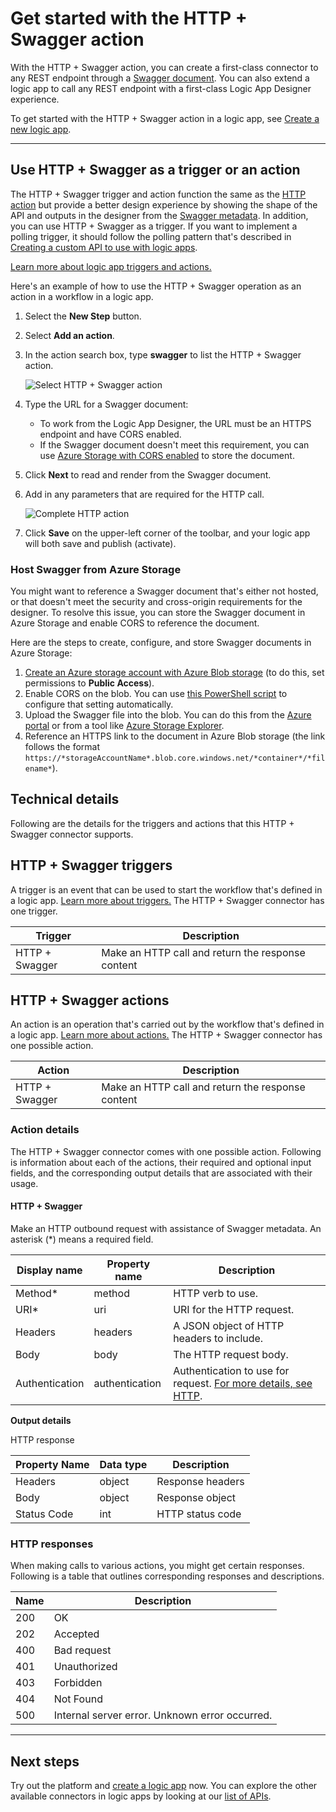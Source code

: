 
<properties
	pageTitle="Add the HTTP + Swagger action in Logic apps | Microsoft Azure"
	description="Overview of the HTTP + Swagger action and operations"
	services=""
	documentationCenter=""
	authors="jeffhollan"
	manager="erikre"
	editor=""
	tags="connectors"/>

<tags
   ms.service="app-service-logic"
   ms.devlang="na"
   ms.topic="article"
   ms.tgt_pltfrm="na"
   ms.workload="na"
   ms.date="07/18/2016"
   ms.author="jehollan"/>

# Get started with the HTTP + Swagger action

With the HTTP + Swagger action, you can create a first-class connector to any REST endpoint through a [Swagger document](https://swagger.io). You can also extend a logic app to call any REST endpoint with a first-class Logic App Designer experience.

To get started with the HTTP + Swagger action in a logic app, see [Create a new logic app](../app-service-logic/app-service-logic-create-a-logic-app.md).

---

## Use HTTP + Swagger as a trigger or an action

The HTTP + Swagger trigger and action function the same as the [HTTP action](connectors-native-http.md) but provide a better design experience by showing the shape of the API and outputs in the designer from the [Swagger metadata](https://swagger.io). In addition, you can use HTTP + Swagger as a trigger. If you want to implement a polling trigger, it should follow the polling pattern that's described in [Creating a custom API to use with logic apps](../app-service-logic/app-service-logic-create-api-app.md#polling-triggers).

[Learn more about logic app triggers and actions.](connectors-overview.md)

Here's an example of how to use the HTTP + Swagger operation as an action in a workflow in a logic app.

1. Select the **New Step** button.
2. Select **Add an action**.
3. In the action search box, type **swagger** to list the HTTP + Swagger action.

	![Select HTTP + Swagger action](./media/connectors-native-http-swagger/using-action-1.png)

4. Type the URL for a Swagger document:
	- To work from the Logic App Designer, the URL must be an HTTPS endpoint and have CORS enabled.
	- If the Swagger document doesn't meet this requirement, you can use [Azure Storage with CORS enabled](#hosting-swagger-from-storage) to store the document.
5. Click **Next** to read and render from the Swagger document.
6. Add in any parameters that are required for the HTTP call.

	![Complete HTTP action](./media/connectors-native-http-swagger/using-action-2.png)

1. Click **Save** on the upper-left corner of the toolbar, and your logic app will both save and publish (activate).

### Host Swagger from Azure Storage

You might want to reference a Swagger document that's either not hosted, or that doesn't meet the security and cross-origin requirements for the designer. To resolve this issue, you can store the Swagger document in Azure Storage and enable CORS to reference the document.  

Here are the steps to create, configure, and store Swagger documents in Azure Storage:

1. [Create an Azure storage account with Azure Blob storage](../storage/storage-create-storage-account.md) (to do this, set permissions to **Public Access**).
2. Enable CORS on the blob. You can use [this PowerShell script](https://github.com/logicappsio/EnableCORSAzureBlob/blob/master/EnableCORSAzureBlob.ps1) to configure that setting automatically.
3. Upload the Swagger file into the blob. You can do this from the [Azure portal](https://portal.azure.com) or from a tool like [Azure Storage Explorer](http://storageexplorer.com/).
1. Reference an HTTPS link to the document in Azure Blob storage (the link follows the format `https://*storageAccountName*.blob.core.windows.net/*container*/*filename*`).



## Technical details

Following are the details for the triggers and actions that this HTTP + Swagger connector supports.

## HTTP + Swagger triggers

A trigger is an event that can be used to start the workflow that's defined in a logic app. [Learn more about triggers.](connectors-overview.md) The HTTP + Swagger connector has one trigger.

|Trigger|Description|
|---|---|
|HTTP + Swagger|Make an HTTP call and return the response content|

## HTTP + Swagger actions

An action is an operation that's carried out by the workflow that's defined in a logic app. [Learn more about actions.](connectors-overview.md) The HTTP + Swagger connector has one possible action.

|Action|Description|
|---|---|
|HTTP + Swagger|Make an HTTP call and return the response content|

### Action details

The HTTP + Swagger connector comes with one possible action. Following is information about each of the actions, their required and optional input fields, and the corresponding output details that are associated with their usage.

#### HTTP + Swagger

Make an HTTP outbound request with assistance of Swagger metadata.
An asterisk (*) means a required field.

|Display name|Property name|Description|
|---|---|---|
|Method*|method|HTTP verb to use.|
|URI*|uri|URI for the HTTP request.|
|Headers|headers|A JSON object of HTTP headers to include.|
|Body|body|The HTTP request body.|
|Authentication|authentication|Authentication to use for request. [For more details, see HTTP](./connectors-native-http.md#authentication).|

**Output details**

HTTP response

|Property Name|Data type|Description|
|---|---|---|
|Headers|object|Response headers|
|Body|object|Response object|
|Status Code|int|HTTP status code|

### HTTP responses

When making calls to various actions, you might get certain responses. Following is a table that outlines corresponding responses and descriptions.

|Name|Description|
|---|---|
|200|OK|
|202|Accepted|
|400|Bad request|
|401|Unauthorized|
|403|Forbidden|
|404|Not Found|
|500|Internal server error. Unknown error occurred.|

---

## Next steps

Try out the platform and [create a logic app](../app-service-logic/app-service-logic-create-a-logic-app.md) now. You can explore the other available connectors in logic apps by looking at our [list of APIs](apis-list.md).

